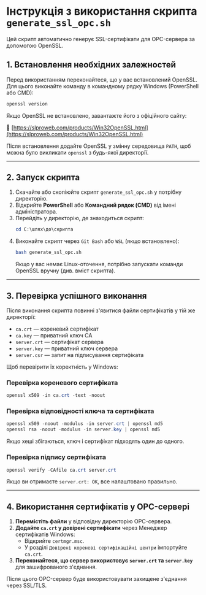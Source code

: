 # Інструкція з використання скрипта `generate_ssl_opc.sh`

Цей скрипт автоматично генерує SSL-сертифікати для OPC-сервера за допомогою OpenSSL.

## 1. Встановлення необхідних залежностей
Перед використанням переконайтеся, що у вас встановлений OpenSSL. Для цього виконайте команду в командному рядку Windows (PowerShell або CMD):

```powershell
openssl version
```

Якщо OpenSSL не встановлено, завантажте його з офіційного сайту:

🔗 [https://slproweb.com/products/Win32OpenSSL.html](https://slproweb.com/products/Win32OpenSSL.html)

Після встановлення додайте OpenSSL у змінну середовища `PATH`, щоб можна було викликати `openssl` з будь-якої директорії.

---

## 2. Запуск скрипта

1. Скачайте або скопіюйте скрипт `generate_ssl_opc.sh` у потрібну директорію.
2. Відкрийте **PowerShell** або **Командний рядок (CMD)** від імені адміністратора.
3. Перейдіть у директорію, де знаходиться скрипт:
   ```powershell
   cd C:\шлях\до\скрипта
   ```
4. Виконайте скрипт через `Git Bash` або `WSL` (якщо встановлено):
   ```bash
   bash generate_ssl_opc.sh
   ```
   Якщо у вас немає Linux-оточення, потрібно запускати команди OpenSSL вручну (див. вміст скрипта).

---

## 3. Перевірка успішного виконання

Після виконання скрипта повинні з'явитися файли сертифікатів у тій же директорії:
- `ca.crt` — кореневий сертифікат
- `ca.key` — приватний ключ CA
- `server.crt` — сертифікат сервера
- `server.key` — приватний ключ сервера
- `server.csr` — запит на підписування сертифіката

Щоб перевірити їх коректність у Windows:

### Перевірка кореневого сертифіката
```powershell
openssl x509 -in ca.crt -text -noout
```

### Перевірка відповідності ключа та сертифіката
```powershell
openssl x509 -noout -modulus -in server.crt | openssl md5
openssl rsa -noout -modulus -in server.key | openssl md5
```
Якщо хеші збігаються, ключ і сертифікат підходять один до одного.

### Перевірка підпису сертифіката
```powershell
openssl verify -CAfile ca.crt server.crt
```
Якщо ви отримаєте `server.crt: OK`, все налаштовано правильно.

---

## 4. Використання сертифікатів у OPC-сервері

1. **Перемістіть файли** у відповідну директорію OPC-сервера.
2. **Додайте `ca.crt` у довірені сертифікати** через Менеджер сертифікатів Windows:
   - Відкрийте `certmgr.msc`.
   - У розділі `Довірені кореневі сертифікаційні центри` імпортуйте `ca.crt`.
3. **Переконайтеся, що сервер використовує `server.crt` та `server.key`** для зашифрованого з'єднання.

Після цього OPC-сервер буде використовувати захищене з'єднання через SSL/TLS.


